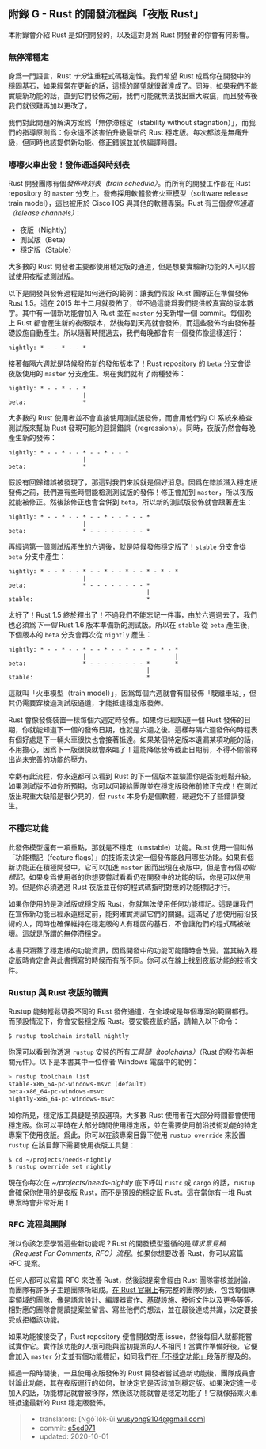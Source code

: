 ## 附錄 G - Rust 的開發流程與「夜版 Rust」

本附錄會介紹 Rust 是如何開發的，以及這對身爲 Rust 開發者的你會有何影響。

### 無停滯穩定

身爲一門語言，Rust *十分*注重程式碼穩定性。我們希望 Rust 成爲你在開發中的穩固基石，如果經常在更新的話，這樣的願望就很難達成了。同時，如果我們不能實驗新功能的話，直到它們發佈之前，我們可能就無法找出重大瑕疵，而且發佈後我們就很難再加以更改了。

我們對此問題的解決方案爲「無停滯穩定（stability without stagnation）」，而我們的指導原則爲：你永遠不該害怕升級最新的 Rust 穩定版。每次都該是無痛升級，但同時也該提供新功能、修正錯誤並加快編譯時間。

### 嘟嘟火車出發！發佈通道與時刻表

Rust 開發團隊有個*發佈時刻表（train schedule）*。而所有的開發工作都在 Rust repository 的 `master` 分支上。發佈採用軟體發佈火車模型（software release train model），這也被用於 Cisco IOS 與其他的軟體專案。Rust 有三個*發佈通道（release channels）*：

* 夜版（Nightly）
* 測試版（Beta）
* 穩定版（Stable）

大多數的 Rust 開發者主要都使用穩定版的通道，但是想要實驗新功能的人可以嘗試使用夜版或測試版。

以下是開發與發佈過程是如何進行的範例：讓我們假設 Rust 團隊正在準備發佈 Rust 1.5。這在 2015 年十二月就發佈了，並不過這能爲我們提供較真實的版本數字。其中有一個新功能會加入 Rust 並在 `master` 分支新增一個 commit。每個晚上 Rust 都會產生新的夜版版本，然後每到天亮就會發佈，而這些發佈均由發佈基礎設施自動產生。所以隨著時間過去，我們每晚都會有一個發佈像這樣進行：

```text
nightly: * - - * - - *
```

接著每隔六週就是時候發佈新的發佈版本了！Rust repository 的 `beta` 分支會從夜版使用的 `master` 分支產生。現在我們就有了兩種發佈：

```text
nightly: * - - * - - *
                     |
beta:                *
```

大多數的 Rust 使用者並不會直接使用測試版發佈，而會用他們的 CI 系統來檢查測試版來幫助 Rust 發現可能的迴歸錯誤（regressions）。同時，夜版仍然會每晚產生新的發佈：

```text
nightly: * - - * - - * - - * - - *
                     |
beta:                *
```

假設有回歸錯誤被發現了，那這對我們來說就是個好消息。因爲在錯誤潛入穩定版發佈之前，我們還有些時間能檢測測試版的發佈！修正會加到 `master`，所以夜版就能被修正。然後該修正也會合併到 `beta`，所以新的測試版發佈就會跟著產生：

```text
nightly: * - - * - - * - - * - - * - - *
                     |
beta:                * - - - - - - - - *
```

再經過第一個測試版產生的六週後，就是時候發佈穩定版了！`stable` 分支會從 `beta` 分支中產生：

```text
nightly: * - - * - - * - - * - - * - - * - * - *
                     |
beta:                * - - - - - - - - *
                                       |
stable:                                *
```

太好了！Rust 1.5 終於釋出了！不過我們不能忘記一件事，由於六週過去了，我們也必須爲*下一個* Rust 1.6 版本準備新的測試版。所以在 `stable` 從 `beta` 產生後，下個版本的 `beta` 分支會再次從 `nightly` 產生：

```text
nightly: * - - * - - * - - * - - * - - * - * - *
                     |                         |
beta:                * - - - - - - - - *       *
                                       |
stable:                                *
```

這就叫「火車模型（train model）」，因爲每個六週就會有個發佈「駛離車站」，但其仍需要穿梭過測試版通道，才能抵達穩定版發佈。

Rust 會像發條裝置一樣每個六週定時發佈。如果你已經知道一個 Rust 發佈的日期，你就能知道下一個的發佈日期，也就是六週之後。這樣每隔六週發佈的時程表有個好處是下一輛火車很快也會接著抵達。如果某個特定版本遺漏某項功能的話，不用擔心，因爲下一版很快就會來臨了！這能降低發佈截止日期前，不得不偷偷釋出尚未完善的功能的壓力。

幸虧有此流程，你永遠都可以看到 Rust 的下一個版本並驗證你是否能輕鬆升級。如果測試版不如你所預期，你可以回報給團隊並在穩定版發佈前修正完成！在測試版出現重大缺陷是很少見的，但 `rustc` 本身仍是個軟體，總避免不了些錯誤發生。

### 不穩定功能

此發佈模型還有一項重點，那就是不穩定（unstable）功能。Rust 使用一個叫做「功能標記（feature flags）」的技術來決定一個發佈能啟用哪些功能。如果有個新功能正在積極開發中，它可以加進 `master` 因而出現在夜版中，但是會有個*功能標記*。如果身爲使用者的你想要嘗試看看仍在開發中的功能的話，你是可以使用的。但是你必須透過 Rust 夜版並在你的程式碼指明對應的功能標記才行。

如果你使用的是測試版或穩定版 Rust，你就無法使用任何功能標記。這是讓我們在宣佈新功能已經永遠穩定前，能夠確實測試它們的關鍵。這滿足了想使用前沿技術的人，同時也確保維持在穩定版的人有穩固的基石，不會讓他們的程式碼被破壞。這就是所謂的無停滯穩定。

本書只涵蓋了穩定版的功能資訊，因爲開發中的功能可能隨時會改變。當其納入穩定版時肯定會與此書撰寫的時候而有所不同。你可以在線上找到夜版功能的技術文件。

### Rustup 與 Rust 夜版的職責

Rustup 能夠輕鬆切換不同的 Rust 發佈通道，在全域或是每個專案的範圍都行。而預設情況下，你會安裝穩定版 Rust。要安裝夜版的話，請輸入以下命令：

```console
$ rustup toolchain install nightly
```

你還可以看到你透過 `rustup` 安裝的所有*工具鏈（toolchains）*（Rust 的發佈與相關元件）。以下是本書其中一位作者 Windows 電腦中的範例：

```powershell
> rustup toolchain list
stable-x86_64-pc-windows-msvc (default)
beta-x86_64-pc-windows-msvc
nightly-x86_64-pc-windows-msvc
```

如你所見，穩定版工具鏈是預設選項。大多數 Rust 使用者在大部分時間都會使用穩定版。你可以平時在大部分時間使用穩定版，並在需要使用前沿技術功能的特定專案下使用夜版。爲此，你可以在該專案目錄下使用 `rustup override` 來設置 `rustup` 在該目錄下需要使用夜版工具鏈：

```console
$ cd ~/projects/needs-nightly
$ rustup override set nightly
```

現在你每次在 *~/projects/needs-nightly* 底下呼叫 `rustc` 或 `cargo` 的話，`rustup` 會確保你使用的是夜版 Rust，而不是預設的穩定版 Rust。這在當你有一堆 Rust 專案時會非常好用！

### RFC 流程與團隊

所以你該怎麼學習這些新功能呢？Rust 的開發模型遵循的是*請求意見稿（Request For Comments, RFC）流程*。如果你想要改善 Rust，你可以寫篇 RFC 提案。

任何人都可以寫篇 RFC 來改善 Rust，然後該提案會經由 Rust 團隊審核並討論，而團隊有許多子主題團隊所組成。[在 Rust 官網上](https://www.rust-lang.org/governance)有完整的團隊列表，包含每個專案領域的團隊，像是語言設計、編譯器實作、基礎設施、技術文件以及更多等等。相對應的團隊會閱讀提案並留言、寫些他們的想法，並在最後達成共識，決定要接受或拒絕該功能。

如果功能被接受了，Rust repository 便會開啟對應 issue，然後每個人就都能嘗試實作它。實作該功能的人很可能與當初提案的人不相同！當實作準備好後，它便會加入 `master` 分支並有個功能標記，如同我們在[「不穩定功能」](#unstable-features)<!-- ignore -->段落所提及的。

經過一段時間後，一旦使用夜版發佈的 Rust 開發者嘗試過新功能後，團隊成員會討論此功能，其在夜版運行的如何，並決定它是否該加到穩定版。如果決定進一步加入的話，功能標記就會被移除，然後該功能就會是穩定功能了！它就像搭乘火車班抵達最新的 Rust 穩定版發佈。

> - translators: [Ngô͘ Io̍k-ūi <wusyong9104@gmail.com>]
> - commit: [e5ed971](https://github.com/rust-lang/book/blob/e5ed97128302d5fa45dbac0e64426bc7649a558c/src/appendix-07-nightly-rust.md)
> - updated: 2020-10-01
